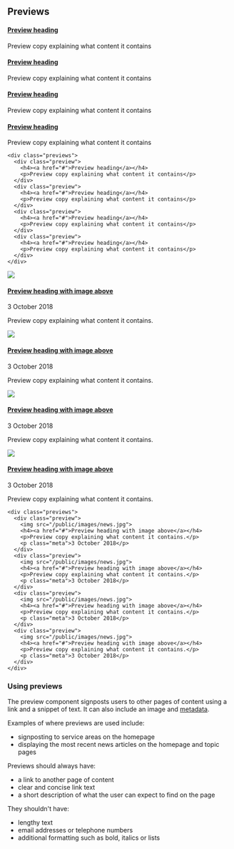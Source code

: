 ## Previews

<div class="previews">
  <div class="preview">
    <h4><a href="#">Preview heading</a></h4>
    <p>Preview copy explaining what content it contains</p>
  </div>
  <div class="preview">
    <h4><a href="#">Preview heading</a></h4>
    <p>Preview copy explaining what content it contains</p>
  </div>
  <div class="preview">
    <h4><a href="#">Preview heading</a></h4>
    <p>Preview copy explaining what content it contains</p>
  </div>
  <div class="preview">
    <h4><a href="#">Preview heading</a></h4>
    <p>Preview copy explaining what content it contains</p>
  </div>
</div>

    <div class="previews">
      <div class="preview">
        <h4><a href="#">Preview heading</a></h4>
        <p>Preview copy explaining what content it contains</p>
      </div>
      <div class="preview">
        <h4><a href="#">Preview heading</a></h4>
        <p>Preview copy explaining what content it contains</p>
      </div>
      <div class="preview">
        <h4><a href="#">Preview heading</a></h4>
        <p>Preview copy explaining what content it contains</p>
      </div>
      <div class="preview">
        <h4><a href="#">Preview heading</a></h4>
        <p>Preview copy explaining what content it contains</p>
      </div>
    </div>

<div class="previews">
  <div class="preview">
    <img src="/public/images/news.jpg">
    <h4><a href="#">Preview heading with image above</a></h4>
    <p class="meta">3 October 2018</p>
    <p>Preview copy explaining what content it contains.</p>
  </div>
  <div class="preview">
    <img src="/public/images/news.jpg">
    <h4><a href="#">Preview heading with image above</a></h4>
    <p class="meta">3 October 2018</p>
    <p>Preview copy explaining what content it contains.</p>
  </div>
  <div class="preview">
    <img src="/public/images/news.jpg">
    <h4><a href="#">Preview heading with image above</a></h4>
    <p class="meta">3 October 2018</p>
    <p>Preview copy explaining what content it contains.</p>
  </div>
  <div class="preview">
    <img src="/public/images/news.jpg">
    <h4><a href="#">Preview heading with image above</a></h4>
    <p class="meta">3 October 2018</p>
    <p>Preview copy explaining what content it contains.</p>
  </div>
</div>

    <div class="previews">
      <div class="preview">
        <img src="/public/images/news.jpg">
        <h4><a href="#">Preview heading with image above</a></h4>
        <p>Preview copy explaining what content it contains.</p>
        <p class="meta">3 October 2018</p>
      </div>
      <div class="preview">
        <img src="/public/images/news.jpg">
        <h4><a href="#">Preview heading with image above</a></h4>
        <p>Preview copy explaining what content it contains.</p>
        <p class="meta">3 October 2018</p>
      </div>
      <div class="preview">
        <img src="/public/images/news.jpg">
        <h4><a href="#">Preview heading with image above</a></h4>
        <p>Preview copy explaining what content it contains.</p>
        <p class="meta">3 October 2018</p>
      </div>
      <div class="preview">
        <img src="/public/images/news.jpg">
        <h4><a href="#">Preview heading with image above</a></h4>
        <p>Preview copy explaining what content it contains.</p>
        <p class="meta">3 October 2018</p>
      </div>
    </div>

### Using previews

The preview component signposts users to other pages of content using a link and a snippet of text. It can also include an image and <a href="/docs/core/elements/meta">metadata</a>.

Examples of where previews are used include:
<ul class="list list-bullet">
  <li>signposting to service areas on the homepage</li>
  <li>displaying the most recent news articles on the homepage and topic pages</li>
</ul>
Previews should always have:
<ul class="list list-bullet">
  <li>a link to another page of content</li>
  <li>clear and concise link text</li>
  <li>a short description of what the user can expect to find on the page</li>
</ul>
They shouldn't have:
<ul class="list list-bullet">
  <li>lengthy text</li>
  <li>email addresses or telephone numbers</li>
  <li>additional formatting such as bold, italics or lists</li>
</ul>
